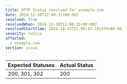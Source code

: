 ```yaml
---
title: HTTP Status resolved for example.com
date: 2024-12-30T12:00:31+00:00Z
resolved: True
resolvedWhen: 2024-12-30T12:00:31+00:00Z
resolvedStartTime: 2024-10-25T21:09:43.191474+00:00
severity: notice
affected:
  - example.com
section: issue
---
```


| Expected Statuses | Actual Status  |
|-------------------|----------------|
| 200, 301, 302 | 200 |
